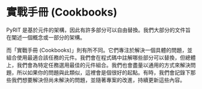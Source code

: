 # 實戰手冊 (Cookbooks)

PyRIT 是基於元件的架構，因此有許多部分可以自由替換。我們大部分的文件旨在闡述一個概念或一部分的架構。

而「實戰手冊 (Cookbooks)」則有所不同。它們專注於解決一個具體的問題，並組合使用最適合該任務的元件。我們會在程式碼中註解哪些部分可以替換，但總體上，我們會為特定任務選用最佳的元件組合。我們也會盡量以通用的方式來解決問題，所以如果你的問題與此類似，這裡會是個很好的起點。有時，我們會記錄下那些我們想要解決但尚未解決的問題，並隨著專案的改進，持續更新這些內容。
